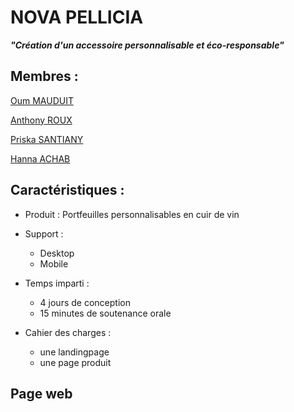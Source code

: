 # NOVA PELLICIA

 ___"Création d'un accessoire personnalisable et éco-responsable"___


## Membres :
  [Oum MAUDUIT](https://github.com/Mauduit-O)
  
  [Anthony ROUX](https://github.com/anthony-roux)
  
  [Priska SANTIANY](https://github.com/SP-Sumampow)
  
  [Hanna ACHAB](https://github.com/AchabHanna)

  
## Caractéristiques :

- Produit : Portfeuilles personnalisables en cuir de vin
  
- Support : 
  - Desktop
  - Mobile

- Temps imparti : 
  - 4 jours de conception
  - 15 minutes de soutenance orale
  
- Cahier des charges :
  - une landingpage
  - une page produit

## Page web 

